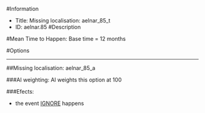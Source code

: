 #Information
 - Title: Missing localisation: aelnar_85_t
 - ID: aelnar.85
#Description

#Mean Time to Happen:
Base time = 12 months

#Options

___
##Missing localisation: aelnar_85_a

###AI weighting:
AI weights this option at 100


###Efects:<ul><li>the event [IGNORE](../events/ignore.md) happens</li></ul>
